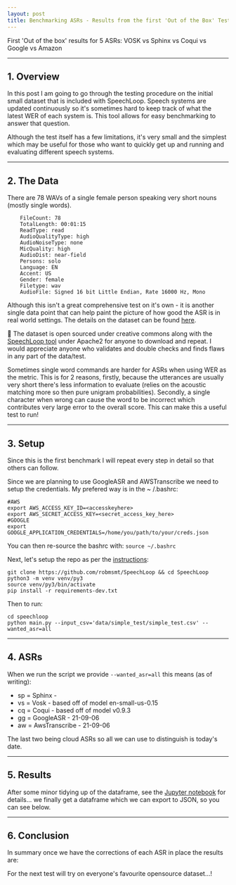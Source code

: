 ```yaml
---
layout: post
title: Benchmarking ASRs - Results from the first 'Out of the Box' Test
---
```


First 'Out of the box' results for 5 ASRs: VOSK vs Sphinx vs Coqui vs Google vs Amazon


____
<link rel="stylesheet" href="{{ site.baseurl }}{{ '/public/css/mermaid.min.css'}}">
<script src='{{ site.baseurl }}/public/js/gridjs.umd.js'></script>

## 1. Overview

In this post I am going to go through the testing procedure on the initial small dataset that is included with
SpeechLoop. Speech systems are updated continuously so it's sometimes hard to keep track of what the latest WER of each
system is. This tool allows for easy benchmarking to answer that question.

Although the test itself has a few limitations, it's very small and the simplest which may be useful for those who want
to quickly get up and running and evaluating different speech systems.

____


## 2. The Data

There are 78 WAVs of a single female person speaking very short nouns (mostly single words).

```text
    FileCount: 78
    TotalLength: 00:01:15
    ReadType: read
    AudioQualityType: high
    AudioNoiseType: none
    MicQuality: high
    AudioDist: near-field
    Persons: solo
    Language: EN
    Accent: US
    Gender: female
    Filetype: wav
    AudioFile: Signed 16 bit Little Endian, Rate 16000 Hz, Mono
```

Although this isn't a great comprehensive test on it's own - it is another single data point that can help paint the
picture of how good the ASR is in real world settings. The details on the dataset can be
found [here](https://github.com/robmsmt/SpeechLoop/tree/master/speechloop/data/simple_test).

<div class="message">
  🎉 The dataset is open sourced under creative commons along with the <a href="https://github.com/robmsmt/SpeechLoop">SpeechLoop tool</a> under Apache2 for anyone to download and repeat.
I would appreciate anyone who validates and double checks and finds flaws in any part of the data/test.
</div>

Sometimes single word commands are harder for ASRs when using WER as the metric. This is for 2 reasons, firstly, because the utterances are usually very short
there's less information to evaluate (relies on the acoustic matching more so then pure unigram probabilities). Secondly, a single character when wrong can cause the word to be incorrect which contributes very large
error to the overall score. This can make this a useful test to run!

____


## 3. Setup

Since this is the first benchmark I will repeat every step in detail so that others can follow.

Since we are planning to use GoogleASR and AWSTranscribe we need to setup the credentials. My prefered way is in the ~
/.bashrc:

```shell
#AWS
export AWS_ACCESS_KEY_ID=<accesskeyhere>
export AWS_SECRET_ACCESS_KEY=<secret_access_key_here>
#GOOGLE
export GOOGLE_APPLICATION_CREDENTIALS=/home/you/path/to/your/creds.json
```

You can then re-source the bashrc with: `source ~/.bashrc`

Next, let's setup the repo as per the [instructions](https://github.com/robmsmt/SpeechLoop#developer---2-step-install):

```shell
git clone https://github.com/robmsmt/SpeechLoop && cd SpeechLoop
python3 -m venv venv/py3
source venv/py3/bin/activate
pip install -r requirements-dev.txt
```

Then to run:

```shell
cd speechloop
python main.py --input_csv='data/simple_test/simple_test.csv' --wanted_asr=all
```

____


## 4. ASRs

When we run the script we provide `--wanted_asr=all` this means (as of writing):

- sp = Sphinx -
- vs = Vosk - based off of model en-small-us-0.15
- cq = Coqui - based off of model v0.9.3
- gg = GoogleASR - 21-09-06
- aw = AwsTranscribe - 21-09-06

The last two being cloud ASRs so all we can use to distinguish is today's date.

____


## 5. Results

After some minor tidying up of the dataframe, see
the [Jupyter notebook](https://github.com/robmsmt/SpeechLoop/blob/master/notebooks/21-09-04-Benchmarking-ASR-first-test.ipynb)
for details... we finally get a dataframe which we can export to JSON, so you can see below.

  <div id="wrapper"></div>
  <script type="text/javascript">
    new gridjs.Grid({
      columns: ["filename","vs","sp","cq","gg","aw","transcript","vs_wer","sp_wer","cq_wer","gg_wer","aw_wer", "comb_wer"],
      sort: true,
      pagination: {
        enabled: true,
        limit: 20,
        summary: true
      },
      resizable: false,
      search: true,
      autoWidth: true,
      width: "150%",
      style: {
        td: {
          'padding-left': '1px',
          'padding-right': '1px'
        },
        th: {
          'padding-left': '1px',
          'padding-right': '1px'
        },
        table: {
          'font-size': '14px',
          'margin': '2px'
        },
        gridjs:{
          "width": "150%"
        }
      },
      data: [["109865_bear_ch0_16k.wav","bear","they are","beare","bear","There","bear",0.0,1.0,1.0,0.0,1.0,3.0],["109879_frog_ch0_16k.wav","frog","for ah ok ","forog","frog","Frog","frog",0.0,1.0,1.0,0.0,0.0,2.0],["109886_ice-cream_ch0_16k.wav","ice cream","ice cream","i cream","ice cream","Scream","ice cream",0.0,0.0,0.5,0.0,1.0,1.5],["109881_glass_ch0_16k.wav","glass","glass","glass","glass","Glass","glass",0.0,0.0,0.0,0.0,0.0,0.0],["109868_camera_ch0_16k.wav","camera","camera","camera","camera","Camera","camera",0.0,0.0,0.0,0.0,0.0,0.0],["109869_car_ch0_16k.wav","car","hello ","car","car","Car","car",0.0,1.0,0.0,0.0,0.0,1.0],["109902_nail_ch0_16k.wav","nail","nail ","nail","nail","Nail","nail",0.0,0.0,0.0,0.0,0.0,0.0],["109885_horse_ch0_16k.wav","horst","horses","horse","horse","Horse","horse",1.0,1.0,0.0,0.0,0.0,2.0],["109920_tiger_ch0_16k.wav","tiger","hiking","tiger","tiger","Tiger","tiger",0.0,1.0,0.0,0.0,0.0,1.0],["109874_earth_ch0_16k.wav","earth","earth","h","Earth","Earth","earth",0.0,0.0,1.0,0.0,0.0,1.0],["109864_apple_ch0_16k.wav","apple","at home","aple","Apple","Apple","apple",0.0,1.0,1.0,0.0,0.0,2.0],["109917_skateboard_ch0_16k.wav","skateboard","skateboard","skateboard","skateboard","Skateboard","skateboard",0.0,0.0,0.0,0.0,0.0,0.0],["109931_windows_ch0_16k.wav","windows","windows","windows","windows","Windows","windows",0.0,0.0,0.0,0.0,0.0,0.0],["109924_uniform_ch0_16k.wav","uniform","you know for him","youniform","uniform","Uniform","uniform",0.0,1.0,1.0,0.0,0.0,2.0],["109928_volcano_ch0_16k.wav","for kaino","volcano","full cano","volcano","Volcano","volcano",1.0,0.0,1.0,0.0,0.0,2.0],["109911_quartz_ch0_16k.wav","quartz","quartz","cuorts","forts","Quartz","quartz",0.0,0.0,1.0,1.0,0.0,2.0],["109916_rhinoceros_ch0_16k.wav","rhinoceros","rhinoceros","ri noseris","rhinoceros","Rhinoceros","rhinoceros",0.0,0.0,1.0,0.0,0.0,1.0],["109935_yacht_ch0_16k.wav","the ot","yeah  its","heoght","yacht","Yacht","yacht",1.0,1.0,1.0,0.0,0.0,3.0],["109883_hammer_ch0_16k.wav","hammer","hammer","hammer","hammer","Hammer","hammer",0.0,0.0,0.0,0.0,0.0,0.0],["109900_mouse_ch0_16k.wav","mouse","malice","nows","Mouse","Mouse","mouse",0.0,1.0,1.0,0.0,0.0,2.0],["109904_nutshell_ch0_16k.wav","nut shell","next show ","not shell","nutshell","Nutshell","nutshell",1.0,1.0,1.0,0.0,0.0,3.0],["109913_question-mark_ch0_16k.wav","question mark","question mark","question mark","question mark","Question Mark","question mark",0.0,0.0,0.0,0.0,0.0,0.0],["109922_train_ch0_16k.wav","train","train","train","train","Train","train",0.0,0.0,0.0,0.0,0.0,0.0],["109932_xebec_ch0_16k.wav","z back","citibank","zeback","the back","Z back","xebec",1.0,1.0,1.0,1.0,1.0,5.0],["109919_star_ch0_16k.wav","star","star","star","star","Star","star",0.0,0.0,0.0,0.0,0.0,0.0],["109870_cow_ch0_16k.wav","cow","town","cow","cow","How","cow",0.0,1.0,0.0,0.0,1.0,2.0],["109896_leaf_ch0_16k.wav","leaf","leaf ","leaf","leaf","Leave","leaf",0.0,0.0,0.0,0.0,1.0,1.0],["109899_mars_ch0_16k.wav","mars","maurice","mars","Mars","Mars","mars",0.0,1.0,0.0,0.0,0.0,1.0],["109906_orange_ch0_16k.wav","orange","orange","ornge","Orange","Orange","orange",0.0,0.0,1.0,0.0,0.0,1.0],["109923_umbrella_ch0_16k.wav","umbrella","umbrella","umbrella","umbrella","Umbrella","umbrella",0.0,0.0,0.0,0.0,0.0,0.0],["109912_queen_ch0_16k.wav","queen","queen","queen","Queen","Queen","queen",0.0,0.0,0.0,0.0,0.0,0.0],["109929_waffle_ch0_16k.wav","waffle","waffle","waffl","waffle","Waffle","waffle",0.0,0.0,1.0,0.0,0.0,1.0],["109867_butterfly_ch0_16k.wav","butterfly","butterfly","terfly","butterfly","Butterfly","butterfly",0.0,0.0,1.0,0.0,0.0,1.0],["109937_yarn_ch0_16k.wav","yarn","yeah lines","yan","yarn","Joan","yarn",0.0,1.0,1.0,0.0,1.0,3.0],["109898_lion_ch0_16k.wav","lion","lie in","lion","lion","Lion","lion",0.0,1.0,0.0,0.0,0.0,1.0],["109905_oars_ch0_16k.wav","worse","lawyers","or","ORS","Wars","oars",1.0,1.0,1.0,1.0,1.0,5.0],["109925_union_ch0_16k.wav","union","union","yunion","Union","Union","union",0.0,0.0,1.0,0.0,0.0,1.0],["109877_fire_ch0_16k.wav","fire","fire","fire","fire","Fire","fire",0.0,0.0,0.0,0.0,0.0,0.0],["109927_violin_ch0_16k.wav","violin","wyoming","sioin","violin","Violin","violin",0.0,1.0,1.0,0.0,0.0,2.0],["109918_spoon_ch0_16k.wav","spoon","spoon","spoon","spoon","Spoon","spoon",0.0,0.0,0.0,0.0,0.0,0.0],["109894_key_ch0_16k.wav","key","key","key","key","Key","key",0.0,0.0,0.0,0.0,0.0,0.0],["109863_ant_ch0_16k.wav","yet","and","ant","aunt","Yet","ant",1.0,1.0,0.0,1.0,1.0,4.0],["109884_helicopter_ch0_16k.wav","helicopter","helicopter","helocopter","helicopter","Helicopter","helicopter",0.0,0.0,1.0,0.0,0.0,1.0],["109933_xiphias_ch0_16k.wav","z fierce","fifty s","sif hes","xiphias","Ziff Ius","xiphias",1.0,1.0,1.0,0.0,1.0,4.0],["109888_iron_ch0_16k.wav","iron","i am and","arn","iron","Iron","iron",0.0,1.0,1.0,0.0,0.0,2.0],["109936_yak_ch0_16k.wav","yak","yeah","yeh","yak","Jack","yak",0.0,1.0,1.0,0.0,1.0,3.0],["109897_lemon_ch0_16k.wav","men","lenin","lemon","lemon","Lemon","lemon",1.0,1.0,0.0,0.0,0.0,2.0],["109875_egg_ch0_16k.wav","a good","a p","a","egg","Big","egg",1.0,1.0,1.0,0.0,1.0,4.0],["109921_tomato_ch0_16k.wav","tomato","tomato ","to mateo","tomato","Tomato","tomato",0.0,0.0,1.0,0.0,0.0,1.0],["109907_owl_ch0_16k.wav","our","now on","ou","owl","How will","owl",1.0,1.0,1.0,0.0,1.0,4.0],["109873_duck_ch0_16k.wav","duck","doc",null,"duck","Duck","duck",0.0,1.0,1.0,0.0,0.0,2.0],["109862_airplane_ch0_16k.wav","airplane","airplane","plane","airplane","Airplane","airplane",0.0,0.0,1.0,0.0,0.0,1.0],["109940_zucchini_ch0_16k.wav","zucchini","zucchini","sux keny","zucchini","Zucchini","zucchini",0.0,0.0,1.0,0.0,0.0,1.0],["109889_jacket_ch0_16k.wav","jacket","jackets","jacket","jackets","Jacket","jacket",0.0,1.0,0.0,1.0,0.0,2.0],["109880_galaxy_ch0_16k.wav","galaxy","galaxy",null,"Galaxy","Galaxy","galaxy",0.0,0.0,1.0,0.0,0.0,1.0],["109910_pig_ch0_16k.wav","peak","panic","pick","Pig","Take","pig",1.0,1.0,1.0,0.0,1.0,4.0],["109882_glove_ch0_16k.wav","love","i love ","love","glove","Love","glove",1.0,1.0,1.0,0.0,1.0,4.0],["109930_wallet_ch0_16k.wav","wallet","was it","wallet","wallet","Wallet","wallet",0.0,1.0,0.0,0.0,0.0,1.0],["109915_rain_ch0_16k.wav","mean","maine","rain","rain","Rain","rain",1.0,1.0,0.0,0.0,0.0,2.0],["109938_zebra_ch0_16k.wav","zebra","zebra","zebra","zebra","Zebra","zebra",0.0,0.0,0.0,0.0,0.0,0.0],["109893_kayak_ch0_16k.wav","kayak","kayak","kayk","kayak","Kayak","kayak",0.0,0.0,1.0,0.0,0.0,1.0],["109887_igloo_ch0_16k.wav","the glue","a clue","lue","igloo","Igloo","igloo",1.0,1.0,1.0,0.0,0.0,3.0],["109926_video-camera_ch0_16k.wav","video camera","video camera","fideo camera","video camera","Video camera","video camera",0.0,0.0,0.5,0.0,0.0,0.5],["109939_zero2_ch0_16k.wav","zero","zero","zero","zero","Zero","zero",0.0,0.0,0.0,0.0,0.0,0.0],["109914_rabbit_ch0_16k.wav","rabbit","maggots","rabbit","rabbit","Rabbit","rabbit",0.0,1.0,0.0,0.0,0.0,1.0],["109866_boat_ch0_16k.wav","boat","boat","o","boats","Vote","boat",0.0,0.0,1.0,1.0,1.0,3.0],["109872_dog_ch0_16k.wav","dog","dog","dog","dog","Dog","dog",0.0,0.0,0.0,0.0,0.0,0.0],["109934_xylophone_ch0_16k.wav","xylophone","silent ","zi o phone","xylophone","Xylophone","xylophone",0.0,1.0,1.0,0.0,0.0,2.0],["109909_pen_ch0_16k.wav","penn","palin","pen","pain","Pen","pen",1.0,1.0,0.0,1.0,0.0,3.0],["109895_king_ch0_16k.wav","king","king","king","King","King","king",0.0,0.0,0.0,0.0,0.0,0.0],["109876_elephant_ch0_16k.wav","elephant","elephants","ant","elephant","Elephant","elephant",0.0,1.0,1.0,0.0,0.0,2.0],["109892_juice_ch0_16k.wav","juice","she reads the","hoose","shoes","Juice","juice",0.0,1.0,1.0,1.0,0.0,3.0],["109871_daisy_ch0_16k.wav","daisy","daisy","y","Daisy","Easy","daisy",0.0,0.0,1.0,0.0,1.0,2.0],["109903_neptune_ch0_16k.wav","neptune","neptune","neptune","Neptune","Neptune","neptune",0.0,0.0,0.0,0.0,0.0,0.0],["109878_fork_ch0_16k.wav","for","fork","for","Fork","Fork","fork",1.0,0.0,1.0,0.0,0.0,2.0],["109890_jaguar_ch0_16k.wav","jag you are","jake you are","jakyu are","Jaguar","Shake. You are","jaguar",1.0,1.0,1.0,0.0,1.0,4.0],["109901_mushroom_ch0_16k.wav","mushroom","mushroom","mushroom","mushroom","Mushroom","mushroom",0.0,0.0,0.0,0.0,0.0,0.0],["109908_paint_ch0_16k.wav","paint","paint","paint","paint","Paint","paint",0.0,0.0,0.0,0.0,0.0,0.0]]
    }).render(document.getElementById("wrapper"));
  </script>

____


## 6. Conclusion

In summary once we have the corrections of each ASR in place the results are:

  <div id="wrapper2"></div>
  <script type="text/javascript">
    new gridjs.Grid({
      columns: ["ASR", "Type", "Mean WER"],
      sort: true,
      pagination: false,
      data: [
        ["Vosk (vs)", "Offline - Docker", "0.23"],
        ["Sphinx (sp)", "Offline - Docker", "0.47"],
        ["Coqui (cq)", "Offline - Docker", "0.53"],
        ["GoogleASR (gg)", "API", "0.10"],
        ["AWSTranscribe (aw)", "API", "0.21"]
      ]
    }).render(document.getElementById("wrapper2"));
  </script>

For the next test will try on everyone's favourite opensource dataset...!
